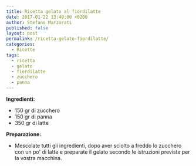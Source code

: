 ```yaml
---
title: Ricetta gelato al fiordilatte
date: 2017-01-22 13:40:00 +0200
author: Stefano Marzorati
published: false
layout: post
permalink: /ricetta-gelato-fiordilatte/
categories:
  - Ricette
tags:
  - ricetta
  - gelato
  - fiordilatte
  - zucchero
  - panna
---
```

**Ingredienti:**   

  - 150 gr di zucchero
  - 150 gr di panna
  - 350 gr di latte
  
**Preparazione:**   
  
* Mescolate tutti gli ingredienti, dopo aver sciolto a freddo lo zucchero con un po' di latte e preparate il gelato secondo le istruzioni previste per la vostra macchina.   